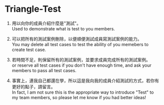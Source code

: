 Triangle-Test
=============

1. 用以向你的成員介紹什麼是"測試"。<br>
   Used to demonstrate what is test to you members.

2. 可以把所有的測試案例刪除，以便順便測試成員寫測試案例的能力。<br>
   You may delete all test cases to test the ability of you memebers to create test case.

3. 若時間不足，則保留所有的測試案例，並要求成員完成所有的測試案例。<br>
   or reserve all test cases if you don't have enough time, and ask your members to pass all test cases.

4. 事實上，連我自己都還在學，所以這是我向我的成員介紹測試的方式，若你有更好的點子，請留言。<br>
   In fact, I am not sure this is the appropriate way to introduce "Test" to my team members, so please let me know if you had better ideas!
